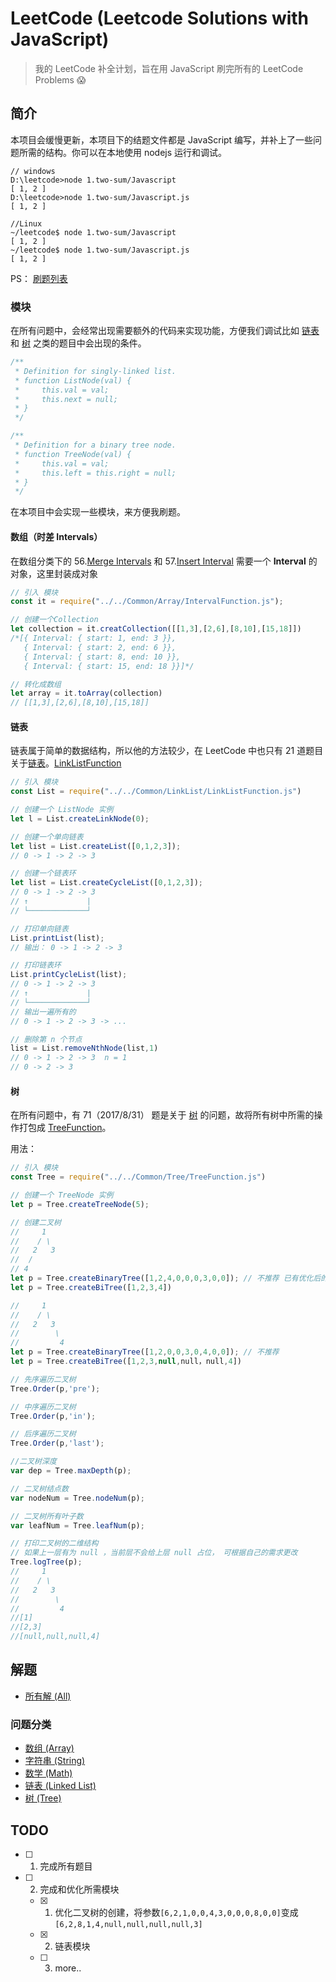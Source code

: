 # LeetCode (Leetcode Solutions with JavaScript)

> 我的 LeetCode 补全计划，旨在用 JavaScript 刷完所有的 LeetCode Problems :scream:

## 简介

本项目会缓慢更新，本项目下的结题文件都是 JavaScript 编写，并补上了一些问题所需的结构。你可以在本地使用 nodejs 运行和调试。
```shell
// windows
D:\leetcode>node 1.two-sum/Javascript
[ 1, 2 ]
D:\leetcode>node 1.two-sum/Javascript.js
[ 1, 2 ]

//Linux
~/leetcode$ node 1.two-sum/Javascript
[ 1, 2 ]
~/leetcode$ node 1.two-sum/Javascript.js
[ 1, 2 ]
```

PS： [刷题列表](ProblemsList.md)

### 模块
在所有问题中，会经常出现需要额外的代码来实现功能，方便我们调试比如 [链表](https://leetcode.com/tag/linked-list/) 和 [树](https://leetcode.com/tag/tree/) 之类的题目中会出现的条件。
```js
/**
 * Definition for singly-linked list.
 * function ListNode(val) {
 *     this.val = val;
 *     this.next = null;
 * }
 */
```

```js
/**
 * Definition for a binary tree node.
 * function TreeNode(val) {
 *     this.val = val;
 *     this.left = this.right = null;
 * }
 */
```
在本项目中会实现一些模块，来方便我刷题。

#### 数组（时差 Intervals）
在数组分类下的 56.[Merge Intervals](https://leetcode.com/problems/merge-intervals/) 和 57.[Insert Interval](https://leetcode.com/problems/merge-intervals/) 需要一个 **Interval** 的对象，这里封装成对象
```js
// 引入 模块
const it = require("../../Common/Array/IntervalFunction.js");

// 创建一个Collection
let collection = it.creatCollection([[1,3],[2,6],[8,10],[15,18]])
/*[{ Interval: { start: 1, end: 3 }},
   { Interval: { start: 2, end: 6 }},
   { Interval: { start: 8, end: 10 }},
   { Interval: { start: 15, end: 18 }}]*/

// 转化成数组
let array = it.toArray(collection)
// [[1,3],[2,6],[8,10],[15,18]]
```

#### 链表
链表属于简单的数据结构，所以他的方法较少，在 LeetCode 中也只有 21 道题目关于[链表](https://leetcode.com/tag/linked-list/)。[LinkListFunction](https://github.com/maohhgg/leetcode/blob/master/Common/LinkList/LinkListFunction.js)
```js
// 引入 模块
const List = require("../../Common/LinkList/LinkListFunction.js")

// 创建一个 ListNode 实例
let l = List.createLinkNode(0);

// 创建一个单向链表
let list = List.createList([0,1,2,3]);
// 0 -> 1 -> 2 -> 3

// 创建一个链表环
let list = List.createCycleList([0,1,2,3]);
// 0 -> 1 -> 2 -> 3
// ↑             |
// └─────────────┘

// 打印单向链表
List.printList(list);
// 输出： 0 -> 1 -> 2 -> 3

// 打印链表环
List.printCycleList(list);
// 0 -> 1 -> 2 -> 3
// ↑             |
// └─────────────┘
// 输出一遍所有的
// 0 -> 1 -> 2 -> 3 -> ...

// 删除第 n 个节点
list = List.removeNthNode(list,1)
// 0 -> 1 -> 2 -> 3  n = 1
// 0 -> 2 -> 3  
```

#### 树
在所有问题中，有 71（2017/8/31） 题是关于 [树](https://leetcode.com/tag/tree/) 的问题，故将所有树中所需的操作打包成 [TreeFunction](https://github.com/maohhgg/leetcode/blob/master/Common/Tree/TreeFunction.js)。

用法：
```js
// 引入 模块
const Tree = require("../../Common/Tree/TreeFunction.js")

// 创建一个 TreeNode 实例
let p = Tree.createTreeNode(5);

// 创建二叉树 
//     1
//    / \
//   2   3
//  /  
// 4  
let p = Tree.createBinaryTree([1,2,4,0,0,0,3,0,0]); // 不推荐 已有优化后的
let p = Tree.createBiTree([1,2,3,4])

//     1
//    / \
//   2   3
//        \
//         4
let p = Tree.createBinaryTree([1,2,0,0,3,0,4,0,0]); // 不推荐
let p = Tree.createBiTree([1,2,3,null,null，null,4])

// 先序遍历二叉树
Tree.Order(p,'pre');

// 中序遍历二叉树
Tree.Order(p,'in');

// 后序遍历二叉树
Tree.Order(p,'last');

//二叉树深度
var dep = Tree.maxDepth(p);

// 二叉树结点数
var nodeNum = Tree.nodeNum(p);

// 二叉树所有叶子数
var leafNum = Tree.leafNum(p);

// 打印二叉树的二维结构  
// 如果上一层有为 null ，当前层不会给上层 null 占位， 可根据自己的需求更改
Tree.logTree(p);
//     1
//    / \
//   2   3
//        \
//         4
//[1]
//[2,3]
//[null,null,null,4]
```

## 解题

-   [所有解 (All)](./Documents/All.md)

### 问题分类

-  [数组 (Array)](./Documents/Array.md)
-  [字符串 (String)](./Documents/String.md)
-  [数学 (Math)](./Documents/Math.md)
-  [链表 (Linked List)](./Documents/Linked%20List.md)
-  [树 (Tree)](./Documents/Tree.md)

## TODO

- [ ] 1. 完成所有题目

- [ ] 2. 完成和优化所需模块
    - [x] 1. 优化二叉树的创建，将参数`[6,2,1,0,0,4,3,0,0,0,8,0,0]`变成`[6,2,8,1,4,null,null,null,null,3]`
    - [x] 2. 链表模块
    - [ ] 3. more..
